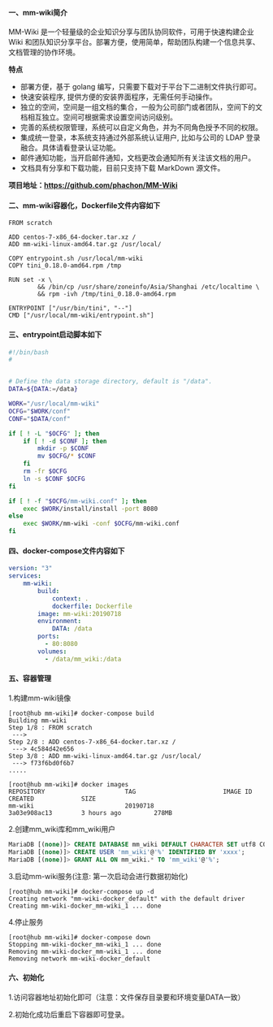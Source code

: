 

#### 一、mm-wiki简介
MM-Wiki 是一个轻量级的企业知识分享与团队协同软件，可用于快速构建企业 Wiki 和团队知识分享平台。部署方便，使用简单，帮助团队构建一个信息共享、文档管理的协作环境。

**特点**
- 部署方便，基于 golang 编写，只需要下载对于平台下二进制文件执行即可。
- 快速安装程序, 提供方便的安装界面程序，无需任何手动操作。
- 独立的空间，空间是一组文档的集合，一般为公司部门或者团队，空间下的文档相互独立。空间可根据需求设置空间访问级别。
- 完善的系统权限管理，系统可以自定义角色，并为不同角色授予不同的权限。
- 集成统一登录，本系统支持通过外部系统认证用户, 比如与公司的 LDAP 登录融合。具体请看登录认证功能。
- 邮件通知功能，当开启邮件通知，文档更改会通知所有关注该文档的用户。
- 文档具有分享和下载功能，目前只支持下载 MarkDown 源文件。

**项目地址：https://github.com/phachon/MM-Wiki**


#### 二、mm-wiki容器化，Dockerfile文件内容如下
```shell
FROM scratch

ADD centos-7-x86_64-docker.tar.xz /
ADD mm-wiki-linux-amd64.tar.gz /usr/local/

COPY entrypoint.sh /usr/local/mm-wiki
COPY tini_0.18.0-amd64.rpm /tmp

RUN set -x \
        && /bin/cp /usr/share/zoneinfo/Asia/Shanghai /etc/localtime \
        && rpm -ivh /tmp/tini_0.18.0-amd64.rpm 

ENTRYPOINT ["/usr/bin/tini", "--"]
CMD ["/usr/local/mm-wiki/entrypoint.sh"]

```


#### 三、entrypoint启动脚本如下
```bash
#!/bin/bash
#


# Define the data storage directory, default is "/data".
DATA=${DATA:=/data}

WORK="/usr/local/mm-wiki"
OCFG="$WORK/conf"
CONF="$DATA/conf"

if [ ! -L "$OCFG" ]; then
    if [ ! -d $CONF ]; then
        mkdir -p $CONF
        mv $OCFG/* $CONF
    fi
    rm -fr $OCFG
    ln -s $CONF $OCFG
fi

if [ ! -f "$OCFG/mm-wiki.conf" ]; then
    exec $WORK/install/install -port 8080
else
    exec $WORK/mm-wiki -conf $OCFG/mm-wiki.conf
fi

```


#### 四、docker-compose文件内容如下
```yaml
version: "3"
services:
    mm-wiki:
        build:
            context: .
            dockerfile: Dockerfile
        image: mm-wiki:20190718
        environment:
            DATA: /data
        ports:
          - 80:8080
        volumes:
          - /data/mm_wiki:/data

```


#### 五、容器管理
1.构建mm-wiki镜像
```shell
[root@hub mm-wiki]# docker-compose build
Building mm-wiki
Step 1/8 : FROM scratch
 ---> 
Step 2/8 : ADD centos-7-x86_64-docker.tar.xz /
 ---> 4c584d42e656
Step 3/8 : ADD mm-wiki-linux-amd64.tar.gz /usr/local/
 ---> f73f6bd0f6b7
.....

[root@hub mm-wiki]# docker images
REPOSITORY                      TAG                        IMAGE ID            CREATED             SIZE
mm-wiki                         20190718                   3a03e908ac13        3 hours ago         278MB
```

2.创建mm_wiki库和mm_wiki用户
```sql
MariaDB [(none)]> CREATE DATABASE mm_wiki DEFAULT CHARACTER SET utf8 COLLATE utf8_general_ci;
MariaDB [(none)]> CREATE USER 'mm_wiki'@'%' IDENTIFIED BY 'xxxx';
MariaDB [(none)]> GRANT ALL ON mm_wiki.* TO 'mm_wiki'@'%';
```

3.启动mm-wiki服务(注意: 第一次启动会进行数据初始化)
```shell
[root@hub mm-wiki]# docker-compose up -d
Creating network "mm-wiki-docker_default" with the default driver
Creating mm-wiki-docker_mm-wiki_1 ... done
```

4.停止服务
```shell
[root@hub mm-wiki]# docker-compose down
Stopping mm-wiki-docker_mm-wiki_1 ... done
Removing mm-wiki-docker_mm-wiki_1 ... done
Removing network mm-wiki-docker_default
```


#### 六、初始化

1.访问容器地址初始化即可（注意：文件保存目录要和环境变量DATA一致）

2.初始化成功后重启下容器即可登录。



